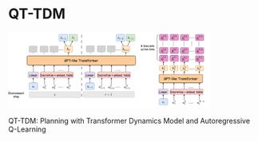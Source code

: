 # QT-TDM
<img src="https://github.com/2M-kotb/QT-TDM/blob/main/QT-TDM.png" width=80% height=80%>



QT-TDM: Planning with Transformer Dynamics Model and Autoregressive Q-Learning
